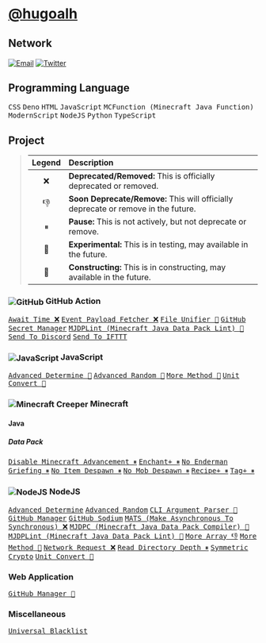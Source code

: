 # [@hugoalh](https://github.com/hugoalh)

## Network

<a href="mailto:32359235+hugoalh@users.noreply.github.com"><img align="center" alt="Email" src="https://hugoalh.github.io/Library.SVG.Icon/Mail.svg" /></a>
<a href="https://twitter.com/hugoalhofficial"><img align="center" alt="Twitter" src="https://hugoalh.github.io/Library.SVG.Icon/Twitter.svg" /></a>

## Programming Language

<kbd>CSS</kbd>
<kbd>Deno</kbd>
<kbd>HTML</kbd>
<kbd>JavaScript</kbd>
<kbd>MCFunction (Minecraft Java Function)</kbd>
<kbd>ModernScript</kbd>
<kbd>NodeJS</kbd>
<kbd>Python</kbd>
<kbd>TypeScript</kbd>

## Project

> | **Legend** | **Description** |
> |:---:|:----|
> | ❌ | **Deprecated/Removed:** This is officially deprecated or removed. |
> | 👎 | **Soon Deprecate/Remove:** This will officially deprecate or remove in the future. |
> | ⏸ | **Pause:** This is not actively, but not deprecate or remove. |
> | 🧪 | **Experimental:** This is in testing, may available in the future. |
> | 🚧 | **Constructing:** This is in constructing, may available in the future. |

### <img align="center" alt="GitHub" src="https://hugoalh.github.io/Library.SVG.Icon/GitHub.svg" /> GitHub Action

<kbd>[Await Time ❌](https://github.com/hugoalh-studio/GitHubAction.AwaitTime)</kbd>
<kbd>[Event Payload Fetcher ❌](https://github.com/hugoalh/GitHubAction.EventPayloadFetcher)</kbd>
<kbd>[File Unifier 🚧](https://github.com/hugoalh/GitHubAction.FileUnifier)</kbd>
<kbd>[GitHub Secret Manager](https://github.com/hugoalh/GitHubAction.GitHubSecretManager)</kbd>
<kbd>[MJDPLint (Minecraft Java Data Pack Lint) 🚧](https://github.com/hugoalh/GitHubAction.MJDPLint)</kbd>
<kbd>[Send To Discord](https://github.com/hugoalh/GitHubAction.SendToDiscord)</kbd>
<kbd>[Send To IFTTT](https://github.com/hugoalh/GitHubAction.SendToIFTTT)</kbd>

### <img align="center" alt="JavaScript" src="https://hugoalh.github.io/Library.SVG.Icon/JavaScript.svg" /> JavaScript

<kbd>[Advanced Determine 🚧](https://github.com/hugoalh-studio/JavaScript.AdvancedDetermine)</kbd>
<kbd>[Advanced Random 🚧](https://github.com/hugoalh-studio/JavaScript.AdvancedRandom)</kbd>
<kbd>[More Method 🚧](https://github.com/hugoalh-studio/JavaScript.MoreMethod)</kbd>
<kbd>[Unit Convert 🚧](https://github.com/hugoalh-studio/JavaScript.UnitConvert)</kbd>

### <img align="center" alt="Minecraft Creeper" src="https://hugoalh.github.io/Library.SVG.Icon/Minecraft/Creeper_Face.svg" /> Minecraft

#### Java

##### Data Pack

<kbd>[Disable Minecraft Advancement ⏸](https://github.com/hugoalh/Minecraft.Java.DataPack.DisableMinecraftAdvancement)</kbd>
<kbd>[Enchant+ ⏸](https://github.com/hugoalh/Minecraft.Java.DataPack.EnchantPlus)</kbd>
<kbd>[No Enderman Griefing ⏸](https://github.com/hugoalh-studio/Minecraft.Java.DataPack.NoEndermanGriefing)</kbd>
<kbd>[No Item Despawn ⏸](https://github.com/hugoalh-studio/Minecraft.Java.DataPack.NoItemDespawn)</kbd>
<kbd>[No Mob Despawn ⏸](https://github.com/hugoalh/Minecraft.Java.DataPack.NoMobDespawn)</kbd>
<kbd>[Recipe+ ⏸](https://github.com/hugoalh/Minecraft.Java.DataPack.RecipePlus)</kbd>
<kbd>[Tag+ ⏸](https://github.com/hugoalh-studio/Minecraft.Java.DataPack.TagPlus)</kbd>

### <img align="center" alt="NodeJS" src="https://hugoalh.github.io/Library.SVG.Icon/NodeJS_Alt.svg" /> NodeJS

<kbd>[Advanced Determine](https://github.com/hugoalh-studio/NodeJS.AdvancedDetermine)</kbd>
<kbd>[Advanced Random](https://github.com/hugoalh-studio/NodeJS.AdvancedRandom)</kbd>
<kbd>[CLI Argument Parser 🧪](https://github.com/hugoalh-studio/NodeJS.CLIArgumentParser)</kbd>
<kbd>[GitHub Manager](https://github.com/hugoalh-studio/NodeJS.GitHubManager)</kbd>
<kbd>[GitHub Sodium](https://github.com/hugoalh-studio/NodeJS.GitHubSodium)</kbd>
<kbd>[MATS (Make Asynchronous To Synchronous) ❌](https://github.com/hugoalh-studio/NodeJS.MATS)</kbd>
<kbd>[MJDPC (Minecraft Java Data Pack Compiler) 🚧](https://github.com/hugoalh-studio/NodeJS.MJDPC)</kbd>
<kbd>[MJDPLint (Minecraft Java Data Pack Lint) 🚧](https://github.com/hugoalh-studio/NodeJS.MJDPLint)</kbd>
<kbd>[More Array 👎](https://github.com/hugoalh-studio/NodeJS.MoreArray)</kbd>
<kbd>[More Method 🚧](https://github.com/hugoalh-studio/NodeJS.MoreMethod)</kbd>
<kbd>[Network Request ❌](https://github.com/hugoalh/NodeJS.NetworkRequest)</kbd>
<kbd>[Read Directory Depth ⏸](https://github.com/hugoalh/NodeJS.ReadDirectoryDepth)</kbd>
<kbd>[Symmetric Crypto](https://github.com/hugoalh-studio/NodeJS.SymmetricCrypto)</kbd>
<kbd>[Unit Convert 🧪](https://github.com/hugoalh-studio/NodeJS.UnitConvert)</kbd>

### Web Application

<kbd>[GitHub Manager 🚧](https://hugoalh.github.io/GitHubManager)</kbd>

### Miscellaneous

<kbd>[Universal Blacklist](https://github.com/hugoalh-studio/UniversalBlacklist)</kbd>
